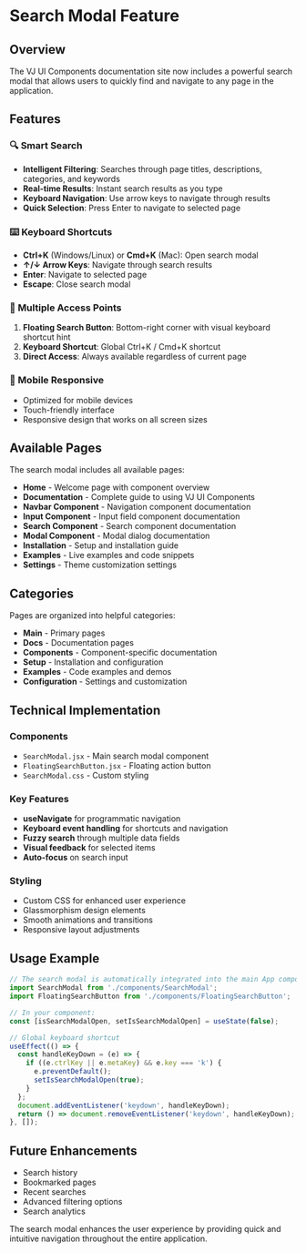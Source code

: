 # Search Modal Feature

## Overview
The VJ UI Components documentation site now includes a powerful search modal that allows users to quickly find and navigate to any page in the application.

## Features

### 🔍 Smart Search
- **Intelligent Filtering**: Searches through page titles, descriptions, categories, and keywords
- **Real-time Results**: Instant search results as you type
- **Keyboard Navigation**: Use arrow keys to navigate through results
- **Quick Selection**: Press Enter to navigate to selected page

### ⌨️ Keyboard Shortcuts
- **Ctrl+K** (Windows/Linux) or **Cmd+K** (Mac): Open search modal
- **↑/↓ Arrow Keys**: Navigate through search results
- **Enter**: Navigate to selected page
- **Escape**: Close search modal

### 🎯 Multiple Access Points
1. **Floating Search Button**: Bottom-right corner with visual keyboard shortcut hint
2. **Keyboard Shortcut**: Global Ctrl+K / Cmd+K shortcut
3. **Direct Access**: Always available regardless of current page

### 📱 Mobile Responsive
- Optimized for mobile devices
- Touch-friendly interface
- Responsive design that works on all screen sizes

## Available Pages
The search modal includes all available pages:

- **Home** - Welcome page with component overview
- **Documentation** - Complete guide to using VJ UI Components
- **Navbar Component** - Navigation component documentation
- **Input Component** - Input field component documentation  
- **Search Component** - Search component documentation
- **Modal Component** - Modal dialog documentation
- **Installation** - Setup and installation guide
- **Examples** - Live examples and code snippets
- **Settings** - Theme customization settings

## Categories
Pages are organized into helpful categories:
- **Main** - Primary pages
- **Docs** - Documentation pages
- **Components** - Component-specific documentation
- **Setup** - Installation and configuration
- **Examples** - Code examples and demos
- **Configuration** - Settings and customization

## Technical Implementation

### Components
- `SearchModal.jsx` - Main search modal component
- `FloatingSearchButton.jsx` - Floating action button
- `SearchModal.css` - Custom styling

### Key Features
- **useNavigate** for programmatic navigation
- **Keyboard event handling** for shortcuts and navigation
- **Fuzzy search** through multiple data fields
- **Visual feedback** for selected items
- **Auto-focus** on search input

### Styling
- Custom CSS for enhanced user experience
- Glassmorphism design elements
- Smooth animations and transitions
- Responsive layout adjustments

## Usage Example

```jsx
// The search modal is automatically integrated into the main App component
import SearchModal from './components/SearchModal';
import FloatingSearchButton from './components/FloatingSearchButton';

// In your component:
const [isSearchModalOpen, setIsSearchModalOpen] = useState(false);

// Global keyboard shortcut
useEffect(() => {
  const handleKeyDown = (e) => {
    if ((e.ctrlKey || e.metaKey) && e.key === 'k') {
      e.preventDefault();
      setIsSearchModalOpen(true);
    }
  };
  document.addEventListener('keydown', handleKeyDown);
  return () => document.removeEventListener('keydown', handleKeyDown);
}, []);
```

## Future Enhancements
- Search history
- Bookmarked pages
- Recent searches
- Advanced filtering options
- Search analytics

The search modal enhances the user experience by providing quick and intuitive navigation throughout the entire application.
